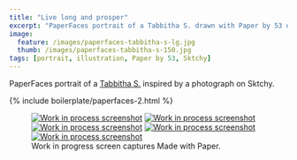 ```yaml
---
title: "Live long and prosper"
excerpt: "PaperFaces portrait of a Tabbitha S. drawn with Paper by 53 on an iPad."
image: 
  feature: /images/paperfaces-tabbitha-s-lg.jpg
  thumb: /images/paperfaces-tabbitha-s-150.jpg
tags: [portrait, illustration, Paper by 53, Sktchy]
---
```


PaperFaces portrait of a [Tabbitha S.](http://sktchy.com/WjxgQ) inspired by a photograph on Sktchy.

{% include boilerplate/paperfaces-2.html %}

<figure class="third">
	<a href="{{ site.url }}/images/paperfaces-tabbitha-s-process-1-lg.jpg"><img src="{{ site.url }}/images/paperfaces-tabbitha-s-process-1-600.jpg" alt="Work in process screenshot"></a>
	<a href="{{ site.url }}/images/paperfaces-tabbitha-s-process-2-lg.jpg"><img src="{{ site.url }}/images/paperfaces-tabbitha-s-process-2-600.jpg" alt="Work in process screenshot"></a>
	<a href="{{ site.url }}/images/paperfaces-tabbitha-s-process-3-lg.jpg"><img src="{{ site.url }}/images/paperfaces-tabbitha-s-process-3-600.jpg" alt="Work in process screenshot"></a>
	<a href="{{ site.url }}/images/paperfaces-tabbitha-s-process-4-lg.jpg"><img src="{{ site.url }}/images/paperfaces-tabbitha-s-process-4-600.jpg" alt="Work in process screenshot"></a>
	<a href="{{ site.url }}/images/paperfaces-tabbitha-s-process-5-lg.jpg"><img src="{{ site.url }}/images/paperfaces-tabbitha-s-process-5-600.jpg" alt="Work in process screenshot"></a>
	<figcaption>Work in progress screen captures Made with Paper.</figcaption>
</figure>
